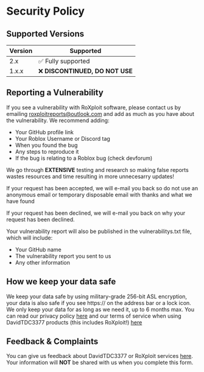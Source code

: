 # Security Policy

## Supported Versions

| Version | Supported          |
| ------- | ------------------ |
| 2.x  | :white_check_mark: Fully supported |
| 1.x.x   | :x:  **DISCONTINUED, DO NOT USE**              |

## Reporting a Vulnerability

If you see a vulnerability with RoXploit software, please contact us by emailing roxploitreports@outlook.com and add as much as you have about the vulnerability.
We recommend adding:
* Your GitHub profile link
* Your Roblox Username or Discord tag
* When you found the bug
* Any steps to reproduce it
* If the bug is relating to a Roblox bug (check devforum)


We go through **EXTENSIVE** testing and research so making false reports wastes resources and time resulting in more unnecesarry updates!


If your request has been accepted, we will e-mail you back so do not use an anonymous email or temporary disposable email with thanks and what we have found

If your request has been declined, we will e-mail you back on why your request has been declined.

Your vulnerability report will also be published in the vulnerabilitys.txt file, which will include:
* Your GitHub name
* The vulnerability report you sent to us
* Any other information

## How we keep your data safe

We keep your data safe by using military-grade 256-bit ASL encryption, your data is also safe if you see https:// on the address bar or a lock icon.
<br>
We only keep your data for as long as we need it, up to 6 months max. You can read our privacy policy [here](https://docs.google.com/document/d/1bW2UYS5LSuL4b4DAaSEFUOW68VAR9YvJhHOeNoypuRo/edit?usp=sharing) and our terms of service when using DavidTDC3377 products (this includes RoXploit!) [here](https://docs.google.com/document/d/1XpxSr2dBZNieN8cGOnfaVk8xybrXD3t5lc376D8ze-Y/edit?usp=sharing)

## Feedback & Complaints

You can give us feedback about DavidTDC3377 or RoXploit services [here](https://forms.gle/WxPzrmL6eHbvg4LC6). Your information will **NOT** be shared with us when you complete this form.
